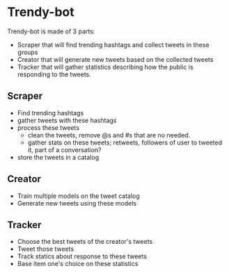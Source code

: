 # Trendy-bot

Trendy-bot is made of 3 parts:
* Scraper that will find trending hashtags and collect tweets in these groups
* Creator that will generate new tweets based on the collected tweets
* Tracker that will gather statistics describing how the public is responding to the tweets.


## Scraper
* Find trending hashtags
* gather tweets with these hashtags
* process these tweets
  * clean the tweets, remove @s and #s that are no needed.
  * gather stats on these tweets; retweets, followers of user to tweeted it, part of a conversation?
* store the tweets in a catalog

## Creator
* Train multiple models on the tweet catalog
* Generate new tweets using these models

## Tracker
* Choose the best tweets of the creator's tweets
* Tweet those tweets
* Track statics about response to these tweets
* Base item one's choice on these statistics




